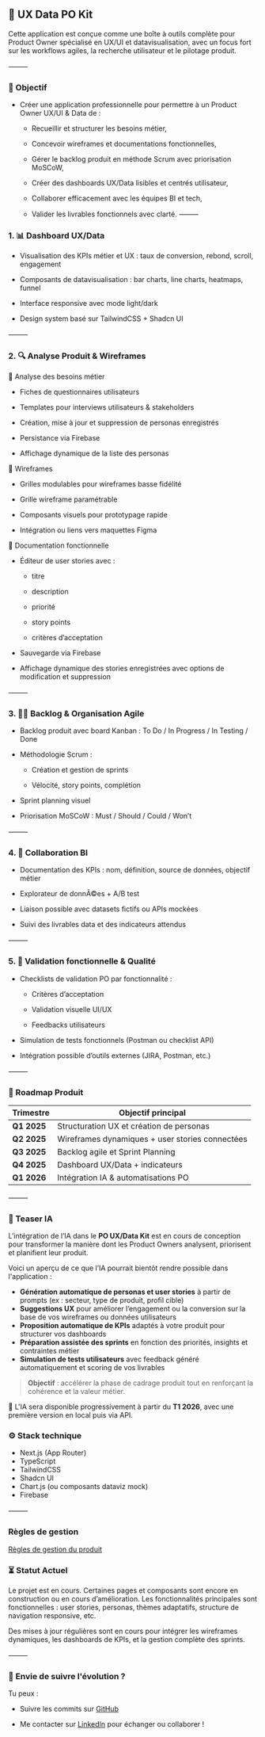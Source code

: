 ## 🎯 UX Data PO Kit

Cette application est conçue comme une boîte à outils complète pour Product Owner spécialisé en UX/UI et datavisualisation, avec un focus fort sur les workflows agiles, la recherche utilisateur et le pilotage produit.

⸻

### 🚀 Objectif

- Créer une application professionnelle pour permettre à un Product Owner UX/UI & Data de :

  - Recueillir et structurer les besoins métier,

  - Concevoir wireframes et documentations fonctionnelles,

  - Gérer le backlog produit en méthode Scrum avec priorisation MoSCoW,

  - Créer des dashboards UX/Data lisibles et centrés utilisateur,

  - Collaborer efficacement avec les équipes BI et tech,

  - Valider les livrables fonctionnels avec clarté.
    ⸻

### 1. 📊 Dashboard UX/Data

- Visualisation des KPIs métier et UX : taux de conversion, rebond, scroll, engagement

- Composants de datavisualisation : bar charts, line charts, heatmaps, funnel

- Interface responsive avec mode light/dark

- Design system basé sur TailwindCSS + Shadcn UI

⸻

### 2. 🔍 Analyse Produit & Wireframes

🎯 Analyse des besoins métier

- Fiches de questionnaires utilisateurs

- Templates pour interviews utilisateurs & stakeholders

- Création, mise à jour et suppression de personas enregistrés

- Persistance via Firebase

- Affichage dynamique de la liste des personas

🧱 Wireframes

- Grilles modulables pour wireframes basse fidélité

- Grille wireframe paramétrable

- Composants visuels pour prototypage rapide

- Intégration ou liens vers maquettes Figma

📝 Documentation fonctionnelle

- Éditeur de user stories avec :

  - titre

  - description

  - priorité

  - story points

  - critères d’acceptation

- Sauvegarde via Firebase

- Affichage dynamique des stories enregistrées avec options de modification et suppression

⸻

### 3. 🏋️‍♂️ Backlog & Organisation Agile

- Backlog produit avec board Kanban : To Do / In Progress / In Testing / Done

- Méthodologie Scrum :

  - Création et gestion de sprints

  - Vélocité, story points, complétion

- Sprint planning visuel

- Priorisation MoSCoW : Must / Should / Could / Won’t

⸻

### 4. 🤖 Collaboration BI

- Documentation des KPIs : nom, définition, source de données, objectif métier

- Explorateur de donnÃ©es + A/B test

- Liaison possible avec datasets fictifs ou APIs mockées

- Suivi des livrables data et des indicateurs attendus

⸻

### 5. 📝 Validation fonctionnelle & Qualité

- Checklists de validation PO par fonctionnalité :

  - Critères d’acceptation

  - Validation visuelle UI/UX

  - Feedbacks utilisateurs

- Simulation de tests fonctionnels (Postman ou checklist API)

- Intégration possible d’outils externes (JIRA, Postman, etc.)

⸻

### 📅 Roadmap Produit

| Trimestre   | Objectif principal                              |
| ----------- | ----------------------------------------------- |
| **Q1 2025** | Structuration UX et création de personas        |
| **Q2 2025** | Wireframes dynamiques + user stories connectées |
| **Q3 2025** | Backlog agile et Sprint Planning                |
| **Q4 2025** | Dashboard UX/Data + indicateurs                 |
| **Q1 2026** | Intégration IA & automatisations PO             |

⸻

### 🤖 Teaser IA

L’intégration de l’IA dans le **PO UX/Data Kit** est en cours de conception pour transformer la manière dont les Product Owners analysent, priorisent et planifient leur produit.

Voici un aperçu de ce que l’IA pourrait bientôt rendre possible dans l'application :

- **Génération automatique de personas et user stories** à partir de prompts (ex : secteur, type de produit, profil cible)
- **Suggestions UX** pour améliorer l’engagement ou la conversion sur la base de vos wireframes ou données utilisateurs
- **Proposition automatique de KPIs** adaptés à votre produit pour structurer vos dashboards
- **Préparation assistée des sprints** en fonction des priorités, insights et contraintes métier
- **Simulation de tests utilisateurs** avec feedback généré automatiquement et scoring de vos livrables

> **Objectif** : accélérer la phase de cadrage produit tout en renforçant la cohérence et la valeur métier.

🧬 L'IA sera disponible progressivement à partir du **T1 2026**, avec une première version en local puis via API.

### ⚙️ Stack technique

- Next.js (App Router)
- TypeScript
- TailwindCSS
- Shadcn UI
- Chart.js (ou composants dataviz mock)
- Firebase

⸻

### Règles de gestion

[Règles de gestion du produit](./documentation/business-rules.md)

### ⏳ Statut Actuel

Le projet est en cours. Certaines pages et composants sont encore en construction ou en cours d’amélioration. Les fonctionnalités principales sont fonctionnelles : user stories, personas, thèmes adaptatifs, structure de navigation responsive, etc.

Des mises à jour régulières sont en cours pour intégrer les wireframes dynamiques, les dashboards de KPIs, et la gestion complète des sprints.

⸻

### 🚀 Envie de suivre l'évolution ?

Tu peux :

- Suivre les commits sur [GitHub](https://github.com/Florence-Martin/PO-UX-UI-DATA)

- Me contacter sur [LinkedIn](https://www.linkedin.com/in/florence-martin-922b3861/) pour échanger ou collaborer !
